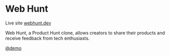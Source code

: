 # Web Hunt

Live site [webhunt.dev](https://webhunt.dev/)

Web Hunt, a Product Hunt clone, allows creators to share their products and receive feedback from tech enthusiasts.

[@demo](webhunt.dev/@demo)